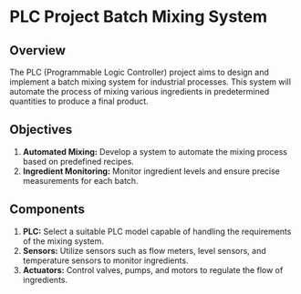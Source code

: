 # PLC Project Batch Mixing System

## Overview

The PLC (Programmable Logic Controller) project aims to design and implement a batch mixing system for industrial processes. This system will automate the process of mixing various ingredients in predetermined quantities to produce a final product. 

## Objectives

1. **Automated Mixing:** Develop a system to automate the mixing process based on predefined recipes.
2. **Ingredient Monitoring:** Monitor ingredient levels and ensure precise measurements for each batch.


## Components

1. **PLC:** Select a suitable PLC model capable of handling the requirements of the mixing system.
2. **Sensors:** Utilize sensors such as flow meters, level sensors, and temperature sensors to monitor ingredients.
3. **Actuators:** Control valves, pumps, and motors to regulate the flow of ingredients.



